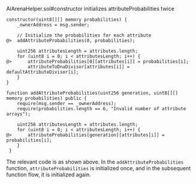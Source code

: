 AiArenaHelper.sol#constructor initializes attributeProbabilities twice
```solidity
constructor(uint8[][] memory probabilities) {
    _ownerAddress = msg.sender;

    // Initialize the probabilities for each attribute
@>  addAttributeProbabilities(0, probabilities);

    uint256 attributesLength = attributes.length;
    for (uint8 i = 0; i < attributesLength; i++) {
@>      attributeProbabilities[0][attributes[i]] = probabilities[i];
        attributeToDnaDivisor[attributes[i]] = defaultAttributeDivisor[i];
    }
}
```

```solidity
function addAttributeProbabilities(uint256 generation, uint8[][] memory probabilities) public {
    require(msg.sender == _ownerAddress);
    require(probabilities.length == 6, "Invalid number of attribute arrays");

    uint256 attributesLength = attributes.length;
    for (uint8 i = 0; i < attributesLength; i++) {
@>      attributeProbabilities[generation][attributes[i]] = probabilities[i];
    }
 }
```

The relevant code is as shown above. In the `addAttributeProbabilities` function, `attributeProbabilities` is initialized once, and in the subsequent function flow, it is initialized again.